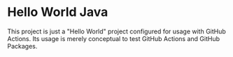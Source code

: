 # Hello World Java

This project is just a "Hello World" project configured for usage with GitHub Actions.
Its usage is merely conceptual to test GitHub Actions and GitHub Packages.